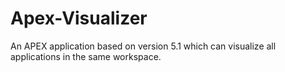 # Apex-Visualizer
An APEX application based on version 5.1 which can visualize all applications in the same workspace.
